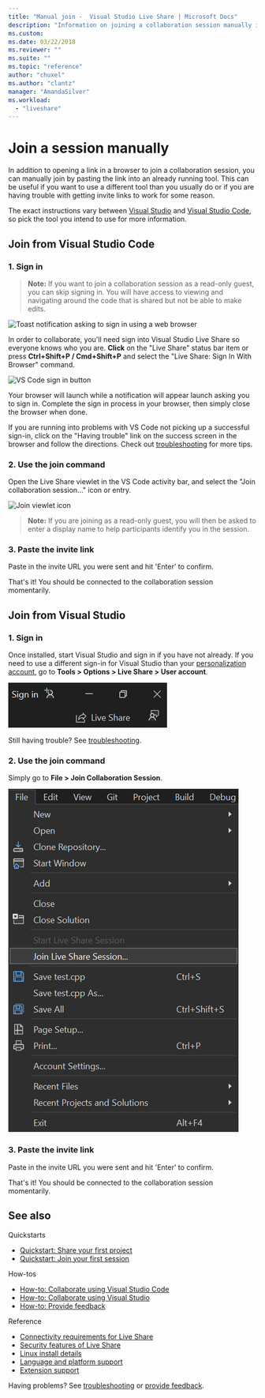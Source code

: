```yaml
---
title: "Manual join -  Visual Studio Live Share | Microsoft Docs"
description: "Information on joining a collaboration session manually in Visual Studio Live share."
ms.custom:
ms.date: 03/22/2018
ms.reviewer: ""
ms.suite: ""
ms.topic: "reference"
author: "chuxel"
ms.author: "clantz"
manager: "AmandaSilver"
ms.workload: 
  - "liveshare"
---
```

# Join a session manually

In addition to opening a link in a browser to join a collaboration session, you can manually join by pasting the link into an already running tool. This can be useful if you want to use a different tool than you usually do or if you are having trouble with getting invite links to work for some reason.

The exact instructions vary between [Visual Studio](#join-from-visual-studio) and [Visual Studio Code](#join-from-visual-studio-code), so pick the tool you intend to use for more information.

## Join from Visual Studio Code

### 1. Sign in

>**Note:** If you want to join a collaboration session as a read-only guest, you can skip signing in. You will have access to viewing and navigating around the code that is shared but not be able to make edits.

![Toast notification asking to sign in using a web browser](../media/vscode-sign-in-toast.png)

In order to collaborate, you'll need sign into Visual Studio Live Share so everyone knows who you are. **Click** on the "Live Share" status bar item or press **Ctrl+Shift+P / Cmd+Shift+P** and select the "Live Share: Sign In With Browser" command.

![VS Code sign in button](../media/vscode-sign-in-button.png)

Your browser will launch while a notification will appear launch asking you to sign in. Complete the sign in process in your browser, then simply close the browser when done.

If you are running into problems with VS Code not picking up a successful sign-in, click on the "Having trouble" link on the success screen in the browser and follow the directions. Check out [troubleshooting](../troubleshooting.md#sign-in) for more tips.

### 2. Use the join command

Open the Live Share viewlet in the VS Code activity bar, and select the "Join collaboration session..." icon or entry.

![Join viewlet icon](../media/vscode-join-viewlet.png)

>**Note:** If you are joining as a read-only guest, you will then be asked to enter a display name to help participants identify you in the session.

### 3. Paste the invite link

Paste in the invite URL you were sent and hit 'Enter' to confirm.

That's it! You should be connected to the collaboration session momentarily.

## Join from Visual Studio

### 1. Sign in

Once installed, start Visual Studio and sign in if you have not already. If you need to use a different sign-in for Visual Studio than your [personalization account](/visualstudio/ide/signing-in-to-visual-studio), go to **Tools &gt; Options &gt; Live Share &gt; User account**.

![VS sign in](../media/vs-sign-in-button.png)

Still having trouble? See [troubleshooting](../troubleshooting.md#sign-in).

### 2. Use the join command

Simply go to **File > Join Collaboration Session**.

![VS Join menu](../media/vs-join.png)

### 3. Paste the invite link

Paste in the invite URL you were sent and hit 'Enter' to confirm.

That's it! You should be connected to the collaboration session momentarily.

## See also

Quickstarts

- [Quickstart: Share your first project](../quickstart/share.md)
- [Quickstart: Join your first session](../quickstart/join.md)

How-tos

- [How-to: Collaborate using Visual Studio Code](../use/vscode.md)
- [How-to: Collaborate using Visual Studio](../use/vs.md)
- [How-to: Provide feedback](../support.md)

Reference

- [Connectivity requirements for Live Share](connectivity.md)
- [Security features of Live Share](security.md)
- [Linux install details](linux.md)
- [Language and platform support](platform-support.md)
- [Extension support](extensions.md)

Having problems? See [troubleshooting](../troubleshooting.md) or [provide feedback](../support.md).
